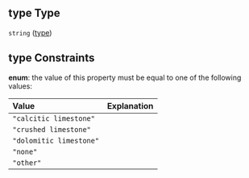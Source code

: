 ## type Type

`string` ([type](specification-definitions-limingevent-properties-type.md))

## type Constraints

**enum**: the value of this property must be equal to one of the following values:

| Value                   | Explanation |
| :---------------------- | ----------- |
| `"calcitic limestone"`  |             |
| `"crushed limestone"`   |             |
| `"dolomitic limestone"` |             |
| `"none"`                |             |
| `"other"`               |             |
